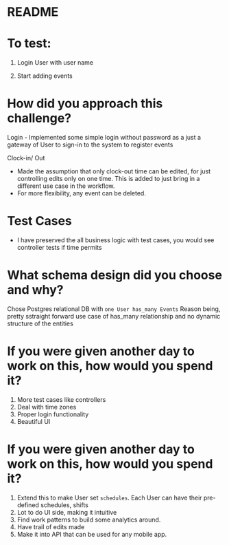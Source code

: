 # README

To test:
========
1) Login User with user name

2) Start adding events


How did you approach this challenge?
====================================
Login - Implemented some simple login without password as a just a gateway of User to sign-in to the system to register events

Clock-in/ Out 
- Made the assumption that only clock-out time can be edited, for just controlling edits only on one time. This is added to just bring in a different use case in the workflow.
- For more flexibility, any event can be deleted.

Test Cases
==========
- I have preserved the all business logic with test cases, you would see controller tests if time permits


What schema design did you choose and why?
==========================================
 Chose Postgres relational DB with `one User has_many Events`
 Reason being, pretty sstraight forward use case of has_many relationship and no dynamic structure of the entities


If you were given another day to work on this, how would you spend it?
======================================================================
1) More test cases like controllers
2) Deal with time zones
2) Proper login functionality
3) Beautiful UI

If you were given another day to work on this, how would you spend it?
======================================================================
1) Extend this to make User set `schedules`. Each User can have their pre-defined schedules, shifts
2) Lot to do UI side, making it intuitive
3) Find work patterns to build some analytics around.
4) Have trail of edits made
5) Make it into API that can be used for any mobile app.



